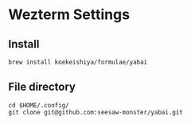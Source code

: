 # Wezterm Settings
## Install
```bash
brew install koekeishiya/formulae/yabai
```
## File directory
```
cd $HOME/.config/
git clone git@github.com:seesaw-monster/yabai.git
```
